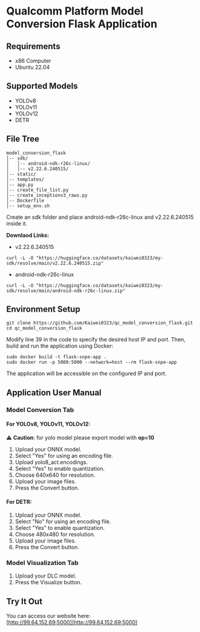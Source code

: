 # Qualcomm Platform Model Conversion Flask Application

## Requirements
* x86 Computer
* Ubuntu 22.04

## Supported Models
* YOLOv8
* YOLOv11
* YOLOv12
* DETR

## File Tree
```
model_conversion_flask
│-- sdk/                          
│   │-- android-ndk-r26c-linux/   
│   │-- v2.22.6.240515/           
│-- static/                    
│-- templates/                
│-- app.py                  
│-- create_file_list.py         
│-- create_inceptionv3_raws.py   
│-- Dockerfile                  
│-- setup_env.sh                
```
Create an sdk folder and place android-ndk-r26c-linux and v2.22.6.240515 inside it.

**Downlaod Links:**
* v2.22.6.240515
```
curl -L -O "https://huggingface.co/datasets/kaiwei0323/my-sdk/resolve/main/v2.22.6.240515.zip"
```
* android-ndk-r26c-linux
```
curl -L -O "https://huggingface.co/datasets/kaiwei0323/my-sdk/resolve/main/android-ndk-r26c-linux.zip"
```

## Environment Setup
```
git clone https://github.com/Kaiwei0323/qc_model_conversion_flask.git
cd qc_model_conversion_flask
```
Modify line 39 in the code to specify the desired host IP and port.
Then, build and run the application using Docker:
```
sudo docker build -t flask-snpe-app .
sudo docker run -p 5000:5000 --network=host --rm flask-snpe-app
```
The application will be accessible on the configured IP and port.

## Application User Manual

### Model Conversion Tab
#### For YOLOv8, YOLOv11, YOLOv12:
⚠ **Caution**: for yolo model please export model with **op=10**
1. Upload your ONNX model.
2. Select "Yes" for using an encoding file.
3. Upload yolo8_act.encodings.
4. Select "Yes" to enable quantization.
5. Choose 640x640 for resolution.
6. Upload your image files.
7. Press the Convert button.

#### For DETR:

1. Upload your ONNX model.
2. Select "No" for using an encoding file.
3. Select "Yes" to enable quantization.
4. Choose 480x480 for resolution.
5. Upload your image files.
6. Press the Convert button.

### Model Visualization Tab
1. Upload your DLC model.
2. Press the Visualize button.

## Try It Out  
You can access our website here:  
[http://99.64.152.69:5000](http://99.64.152.69:5000) 
